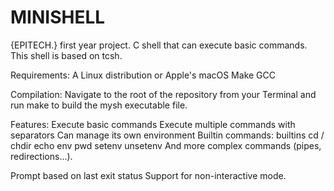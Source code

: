 # MINISHELL

{EPITECH.} first year project.
C shell that can execute basic commands.
This shell is based on tcsh.


Requirements:
    A Linux distribution or Apple's macOS
    Make
    GCC
  
  
Compilation:
  Navigate to the root of the repository from your Terminal and run make to build the mysh executable file.


Features:
    Execute basic commands
    Execute multiple commands with separators
    Can manage its own environment
    Builtin commands:
        builtins
        cd / chdir
        echo
        env
        pwd
        setenv
        unsetenv
   And more complex commands (pipes, redirections...).


Prompt based on last exit status
    Support for non-interactive mode.
